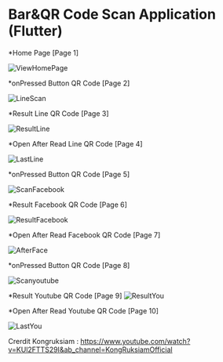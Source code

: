# Bar&QR Code Scan Application (Flutter)

  *Home Page [Page 1] 

![ViewHomePage](https://user-images.githubusercontent.com/100192085/170677649-45f0651f-7129-45d6-b8cf-32b5c56522fa.jpg)

  *onPressed Button QR Code [Page 2]
  
![LineScan](https://user-images.githubusercontent.com/100192085/170677864-5170526d-d81e-4973-b617-e4b09679a226.jpg)

  *Result Line QR Code [Page 3]
  
 ![ResultLine](https://user-images.githubusercontent.com/100192085/170677924-6dfdafe4-7409-438d-a2dd-d014483faa4a.jpg)
 
  *Open After Read Line QR Code [Page 4]
  
 ![LastLine](https://user-images.githubusercontent.com/100192085/170678130-30a4849f-945f-4788-be16-73f406f428a0.jpg)
  
  *onPressed Button QR Code [Page 5]
  
  ![ScanFacebook](https://user-images.githubusercontent.com/100192085/170678872-991c39e9-d747-45d1-8f17-a108d959b306.jpg)
  
  *Result Facebook QR Code [Page 6]
  
  ![ResultFacebook](https://user-images.githubusercontent.com/100192085/170679035-01079059-72eb-4491-882f-322a98ca9b8a.jpg)
  
  *Open After Read Facebook QR Code [Page 7]
  
  ![AfterFace](https://user-images.githubusercontent.com/100192085/170679307-ed75a116-3994-45f3-b152-1ee7c7a3091a.jpg)

  *onPressed Button QR Code [Page 8]
 
 ![Scanyoutube](https://user-images.githubusercontent.com/100192085/170679681-86304a09-bb0b-4531-a243-46bad9c9118e.jpg)

  
  *Result Youtube QR Code [Page 9]
  ![ResultYou](https://user-images.githubusercontent.com/100192085/170681014-7e91943b-32de-4fbb-9b6f-92c5a48e8af8.jpg)

  
  *Open After Read Youtube QR Code [Page 10]
  
  ![LastYou](https://user-images.githubusercontent.com/100192085/170681054-4f123e93-0bd9-4cf7-bb0a-1835cd1debbb.jpg)



Crerdit Kongruksiam : https://www.youtube.com/watch?v=KUl2FTTS29I&ab_channel=KongRuksiamOfficial
